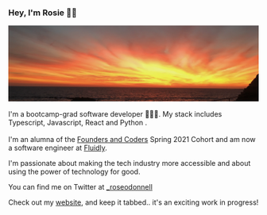 ### Hey, I'm Rosie ✌🏼 

![img](sunset.png)

I'm a bootcamp-grad software developer 👩🏼‍💻. My stack includes Typescript, Javascript, React and Python . 
<br /> <br />
I'm an alumna of the [Founders and Coders](https://www.foundersandcoders.com/) Spring 2021 Cohort and am now a software engineer at [Fluidly](https://fluidly.com/).

I'm passionate about making the tech industry more accessible and about using the power of technology for good.

You can find me on Twitter at [_roseodonnell](https://twitter.com/_roseodonnell/likes) 

Check out my [website](https://www.rosie-odonnell.co.uk/), and keep it tabbed.. it's an exciting work in progress!




<!--
**Rosie-ODonnell/Rosie-ODonnell** is a ✨ _special_ ✨ repository because its `README.md` (this file) appears on your GitHub profile.

Here are some ideas to get you started:

- 🔭 I’m currently working on ...
- 🌱 I’m currently learning ...
- 👯 I’m looking to collaborate on ...
- 🤔 I’m looking for help with ...
- 💬 Ask me about ...
- 📫 How to reach me: ...
- 😄 Pronouns: ...
- ⚡ Fun fact: ...
-
